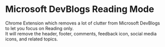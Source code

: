# Microsoft DevBlogs Reading Mode

Chrome Extension which removes a lot of clutter from Microsoft DevBlogs to let you focus on Reading only. <br/>
It will remove the header, footer, comments, feedback icon, social media icons, and related topics.

